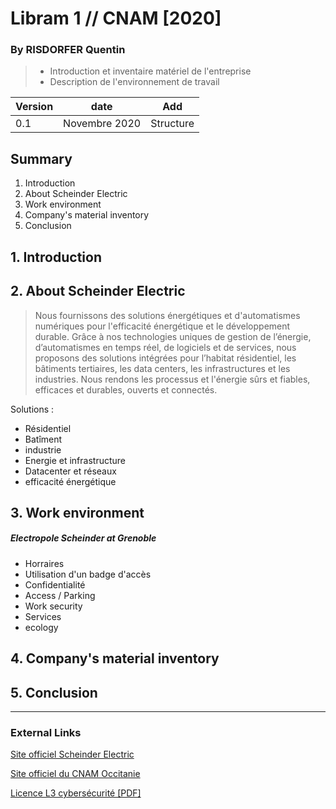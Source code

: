 # Libram 1 // CNAM [2020]
### By RISDORFER Quentin

> - Introduction et inventaire matériel de l'entreprise
> - Description de l'environnement de travail

| Version | date | Add |
|--------|--------|--------|
| 0.1 | Novembre 2020 | Structure |


## Summary

1. Introduction
2. About Scheinder Electric
3. Work environment
4. Company's material inventory
5. Conclusion

## 1. Introduction



## 2. About Scheinder Electric

> Nous fournissons des solutions énergétiques et d'automatismes numériques pour l'efficacité énergétique et le développement durable. Grâce à nos technologies uniques de gestion de l’énergie, d’automatismes en temps réel, de logiciels et de services, nous proposons des solutions intégrées pour l’habitat résidentiel, les bâtiments tertiaires, les data centers, les infrastructures et les industries. Nous rendons les processus et l'énergie sûrs et fiables, efficaces et durables, ouverts et connectés.

Solutions :

* Résidentiel
* Batîment
* industrie
* Energie et infrastructure
* Datacenter et réseaux
* efficacité énergétique

## 3. Work environment

##### Electropole Scheinder at Grenoble
* Horraires
* Utilisation d'un badge d'accès
* Confidentialité
* Access / Parking
* Work security
* Services
* ecology
## 4. Company's material inventory

## 5. Conclusion

---

### External Links

[Site officiel Scheinder Electric](https://www.se.com/fr/fr/)

[Site officiel du CNAM Occitanie](https://www.cnam-occitanie.fr/)

[Licence L3 cybersécurité [PDF]](https://www.cnam-occitanie.fr/medias/fichier/cnam-occitanie-l3-informatique-generale-et-certificat-analyste-en-cybersecurite-alternance-20202021_1591364344259-pdf?ID_FICHE=1084991&INLINE=FALSE)
